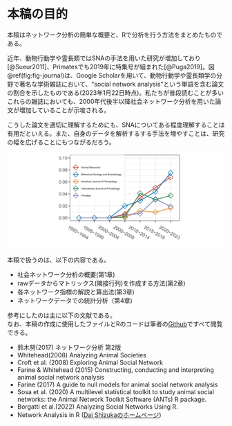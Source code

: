 # 本稿の目的   
本稿はネットワーク分析の簡単な概要と、Rで分析を行う方法をまとめたものである。  

近年、動物行動学や霊長類ではSNAの手法を用いた研究が増加しており[@Sueur2011]、Primatesでも2019年に特集号が組まれた[@Puga2019]。図\@ref(fig:fig-journal)は、Google Scholarを用いて、動物行動学や霊長類学の分野で著名な学術雑誌において、"social network analysis"という単語を含む論文の割合を示したものである(2023年1月22日時点)。私たちが普段読むことが多いこれらの雑誌においても、2000年代後半以降社会ネットワーク分析を用いた論文が増加していることが示唆される。  

こうした論文を適切に理解するためにも、SNAについてある程度理解することは有用だといえる。また、自身のデータを解析するする手法を増やすことは、研究の幅を広げることにもつながるだろう。  


!["social network analysis" という単語を含む論文の割合](image/p_journal.png) 


本稿で扱うのは、以下の内容である。

- 社会ネットワーク分析の概要(第1章)
- rawデータからマトリックス(隣接行列)を作成する方法(第2章)  
- 各ネットワーク指標の解説と算出法(第3章)   
- ネットワークデータでの統計分析（第4章)  

参考にしたのは主に以下の文献である。  
なお、本稿の作成に使用したファイルとRのコードは筆者の[Github](https://github.com/TsubasaYamaguchi-jinrui/Network_Analysis_Using_R)ですべて閲覧できる。  

- 鈴木努(2017) ネットワーク分析 第2版  
- Whitehead(2008) Analyzing Animal Societies  
- Croft et al. (2008) Exploring Animal Social Network 
- Farine & Whitehead (2015) Constructing, conducting and interpreting animal social network analysis 
- Farine (2017) A guide to null models for animal social network analysis
- Sosa et al. (2020) A multilevel statistical toolkit to study animal social networks: the Animal Network Toolkit Software (ANTs) R package.
- Borgatti et al.(2022) Analyzing Social Networks Using R. 
- Network Analysis in R ([Dai Shizukaのホームページ](https://dshizuka.github.io/networkanalysis/tutorials.html))  
